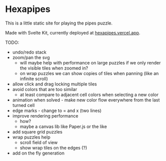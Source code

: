 # Hexapipes

This is a little static site for playing the pipes puzzle.

Made with Svelte Kit, currently deployed at [hexapipes.vercel.app](www.hexapipes.vercel.app/hexagonal/5).


TODO:

- undo/redo stack
- zoom/pan the svg
    - will maybe help with performance on large puzzles if we only render the visible tiles when zoomed in?
    - on wrap puzzles we can show copies of tiles when panning (like an infinite scroll)
- allow click and drag locking multiple tiles
- avoid colors that are too similar
    - at least compare to adjacent cell colors when selecting a new color
- animation when solved - make new color flow everywhere from the last turned cell
- edge marks - change to = and x (two lines)
- improve rendering performance
    - how?
    - maybe a canvas lib like Paper.js or the like
- add square grid puzzles
- wrap puzzles help
    - scroll field of view
    - show wrap tiles on the edges (?)
- add on the fly generation